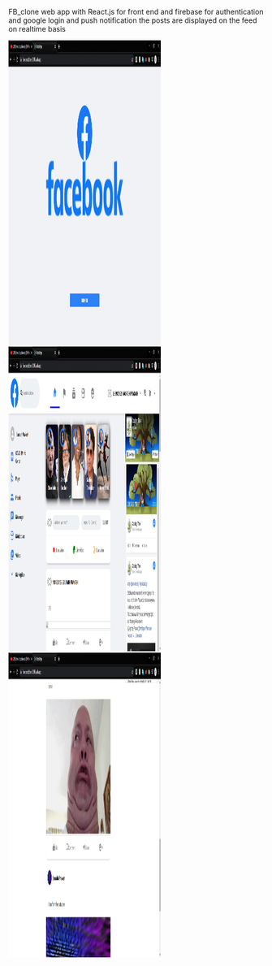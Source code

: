 FB_clone web app with React.js for front end and firebase for authentication and google login and push notification
the posts are displayed on the feed on realtime basis

<img src="https://github.com/Saurabh-crypto16/facebook_clone/blob/master/login%20page.png" width="300" height="600" />

<img src="https://github.com/Saurabh-crypto16/facebook_clone/blob/master/ss1.png" width="300" height="600" />

<img src="https://github.com/Saurabh-crypto16/facebook_clone/blob/master/ss2.png" width="300" height="600" />
